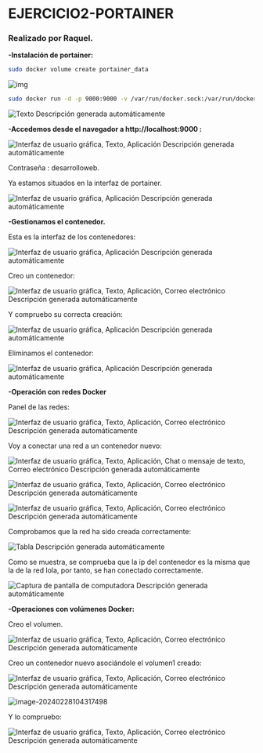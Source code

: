 #	EJERCICIO2-PORTAINER

###	Realizado por Raquel.



**-Instalación de portainer:**

```bash
sudo docker volume create portainer_data
```

![img](./01/clip_image001.png)

```bash
sudo docker run -d -p 9000:9000 -v /var/run/docker.sock:/var/run/docker.sock -v portainer_data:/data --name portainer portainer/portainer
```

![Texto  Descripción generada automáticamente](./01/clip_image004.gif)



**-Accedemos desde el navegador a http://localhost:9000 :**

![Interfaz de usuario gráfica, Texto, Aplicación  Descripción generada automáticamente](./01/clip_image006.gif)

Contraseña : desarrolloweb.

Ya estamos situados en la interfaz de portainer.

![Interfaz de usuario gráfica, Aplicación  Descripción generada automáticamente](./01/clip_image008.gif)



**-Gestionamos el contenedor.**

Esta es la interfaz de los contenedores:

![Interfaz de usuario gráfica, Aplicación  Descripción generada automáticamente](./01/clip_image010.gif)

Creo un contenedor:

![Interfaz de usuario gráfica, Texto, Aplicación, Correo electrónico  Descripción generada automáticamente](./01/clip_image012.gif)

Y compruebo su correcta creación:

![Interfaz de usuario gráfica, Aplicación  Descripción generada automáticamente](./01/clip_image014.gif)

Eliminamos el contenedor:

![Interfaz de usuario gráfica, Aplicación  Descripción generada automáticamente](./01/clip_image016.gif)

 



**-Operación con redes Docker**

Panel de las redes:

![Interfaz de usuario gráfica, Texto, Aplicación, Correo electrónico  Descripción generada automáticamente](./01/clip_image018.gif) 

Voy a conectar una red a un contenedor nuevo:

![Interfaz de usuario gráfica, Texto, Aplicación, Chat o mensaje de texto, Correo electrónico  Descripción generada automáticamente](./01/clip_image020.gif)

![Interfaz de usuario gráfica, Texto, Aplicación, Correo electrónico  Descripción generada automáticamente](./01/clip_image022.gif)

![Interfaz de usuario gráfica, Texto, Aplicación, Correo electrónico  Descripción generada automáticamente](./01/clip_image024.gif)

Comprobamos que la red ha sido creada correctamente:

![Tabla  Descripción generada automáticamente](./01/clip_image026.gif)

Como se muestra, se comprueba que la ip del contenedor es la misma que la de la red lola, por tanto, se han conectado correctamente.

![Captura de pantalla de computadora  Descripción generada automáticamente](./01/clip_image028.gif)

 

 

**-Operaciones con volúmenes Docker:**

Creo el volumen.

![Interfaz de usuario gráfica, Texto, Aplicación, Correo electrónico  Descripción generada automáticamente](./01/clip_image030.gif)

Creo un contenedor nuevo asociándole el volumen1 creado:

![Interfaz de usuario gráfica, Texto, Aplicación, Correo electrónico  Descripción generada automáticamente](./01/clip_image032.gif)

![image-20240228104317498](../../../snap/typora/86/.config/Typora/typora-user-images/image-20240228104317498.png)

Y lo compruebo:

![Interfaz de usuario gráfica, Texto, Aplicación, Correo electrónico  Descripción generada automáticamente](./01/clip_image034.gif)